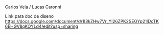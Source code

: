 Carlos Vela / Lucas Caronni

Link para doc de diseno
https://docs.google.com/document/d/1I3kZHw7Vr_Yl26ZPK2SEGYp21lDcTK6EHGV8qKOYLd4/edit?usp=sharing

